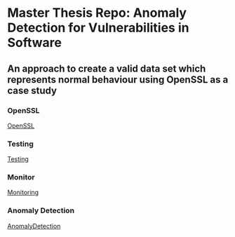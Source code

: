 # Master Thesis Repo: Anomaly Detection for Vulnerabilities in Software
## An approach to create a valid data set which represents normal behaviour using OpenSSL as a case study

### OpenSSL
[OpenSSL](openssl/README.md)

### Testing
[Testing](testing/README.md)

### Monitor 
[Monitoring](monitor/README.md)

### Anomaly Detection
[AnomalyDetection](anomalydetection/README.md)